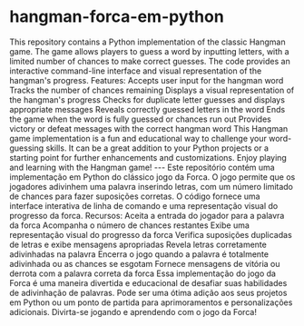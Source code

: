 # hangman-forca-em-python
 This repository contains a Python implementation of the classic Hangman game. The game allows players to guess a word by inputting letters, with a limited number of chances to make correct guesses. The code provides an interactive command-line interface and visual representation of the hangman's progress.  Features:  Accepts user input for the hangman word Tracks the number of chances remaining Displays a visual representation of the hangman's progress Checks for duplicate letter guesses and displays appropriate messages Reveals correctly guessed letters in the word Ends the game when the word is fully guessed or chances run out Provides victory or defeat messages with the correct hangman word This Hangman game implementation is a fun and educational way to challenge your word-guessing skills. It can be a great addition to your Python projects or a starting point for further enhancements and customizations. Enjoy playing and learning with the Hangman game! --- Este repositório contém uma implementação em Python do clássico jogo da Forca. O jogo permite que os jogadores adivinhem uma palavra inserindo letras, com um número limitado de chances para fazer suposições corretas. O código fornece uma interface interativa de linha de comando e uma representação visual do progresso da forca.  Recursos:  Aceita a entrada do jogador para a palavra da forca Acompanha o número de chances restantes Exibe uma representação visual do progresso da forca Verifica suposições duplicadas de letras e exibe mensagens apropriadas Revela letras corretamente adivinhadas na palavra Encerra o jogo quando a palavra é totalmente adivinhada ou as chances se esgotam Fornece mensagens de vitória ou derrota com a palavra correta da forca Essa implementação do jogo da Forca é uma maneira divertida e educacional de desafiar suas habilidades de adivinhação de palavras. Pode ser uma ótima adição aos seus projetos em Python ou um ponto de partida para aprimoramentos e personalizações adicionais. Divirta-se jogando e aprendendo com o jogo da Forca!
